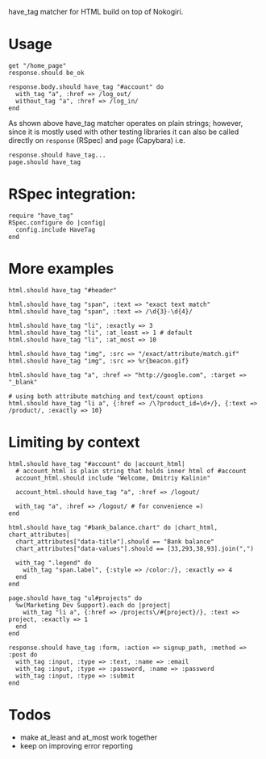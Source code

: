 have_tag matcher for HTML build on top of Nokogiri.

# Usage

    get "/home_page"
    response.should be_ok

    response.body.should have_tag "#account" do
      with_tag "a", :href => /log_out/
      without_tag "a", :href => /log_in/
    end

As shown above have_tag matcher operates on plain strings; however,
since it is mostly used with other testing libraries it can also be
called directly on `response` (RSpec) and `page` (Capybara) i.e.

    response.should have_tag...
    page.should have_tag

# RSpec integration:

    require "have_tag"
    RSpec.configure do |config|
      config.include HaveTag
    end

# More examples

    html.should have_tag "#header"

    html.should have_tag "span", :text => "exact text match"
    html.should have_tag "span", :text => /\d{3}-\d{4}/

    html.should have_tag "li", :exactly => 3
    html.should have_tag "li", :at_least => 1 # default
    html.should have_tag "li", :at_most => 10

    html.should have_tag "img", :src => "/exact/attribute/match.gif"
    html.should have_tag "img", :src => %r{beacon.gif}

    html.should have_tag "a", :href => "http://google.com", :target => "_blank"

    # using both attribute matching and text/count options
    html.should have_tag "li a", {:href => /\?product_id=\d+/}, {:text => /product/, :exactly => 10}

# Limiting by context

    html.should have_tag "#account" do |account_html|
      # account_html is plain string that holds inner html of #account
      account_html.should include "Welcome, Dmitriy Kalinin"

      account_html.should have_tag "a", :href => /logout/

      with_tag "a", :href => /logout/ # for convenience =)
    end

    html.should have_tag "#bank_balance.chart" do |chart_html, chart_attributes|
      chart_attributes["data-title"].should == "Bank balance"
      chart_attributes["data-values"].should == [33,293,38,93].join(",")

      with_tag ".legend" do
        with_tag "span.label", {:style => /color:/}, :exactly => 4
      end
    end

    page.should have_tag "ul#projects" do
      %w(Marketing Dev Support).each do |project|
        with_tag "li a", {:href => /projects\/#{project}/}, :text => project, :exactly => 1
      end
    end

    response.should have_tag :form, :action => signup_path, :method => :post do
      with_tag :input, :type => :text, :name => :email
      with_tag :input, :type => :password, :name => :password
      with_tag :input, :type => :submit
    end

# Todos

- make at_least and at_most work together
- keep on improving error reporting
